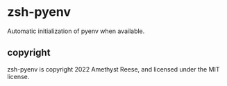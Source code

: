 # zsh-pyenv

Automatic initialization of pyenv when available.

## copyright

zsh-pyenv is copyright 2022 Amethyst Reese, and licensed under the MIT license.
